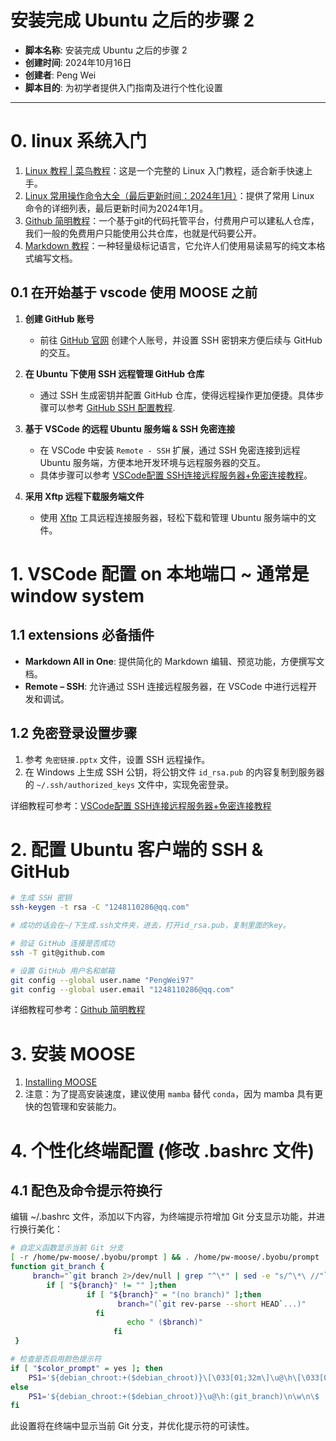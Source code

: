 # 安装完成 Ubuntu 之后的步骤 2

- **脚本名称**: 安装完成 Ubuntu 之后的步骤 2
- **创建时间**: 2024年10月16日
- **创建者**: Peng Wei
- **脚本目的**: 为初学者提供入门指南及进行个性化设置
---

# 0. linux 系统入门
1. [Linux 教程 | 菜鸟教程](https://www.runoob.com/linux/linux-tutorial.html)：这是一个完整的 Linux 入门教程，适合新手快速上手。
2. [Linux 常用操作命令大全（最后更新时间：2024年1月）](https://blog.csdn.net/m0_46422300/article/details/104645072)：提供了常用 Linux 命令的详细列表，最后更新时间为2024年1月。
3. [Github 简明教程](https://www.runoob.com/w3cnote/git-guide.html)：一个基于git的代码托管平台，付费用户可以建私人仓库，我们一般的免费用户只能使用公共仓库，也就是代码要公开。
4. [Markdown 教程](https://www.runoob.com/w3cnote/git-guide.html)：一种轻量级标记语言，它允许人们使用易读易写的纯文本格式编写文档。

## 0.1 在开始基于 vscode 使用 MOOSE 之前
1. **创建 GitHub 账号**  
   - 前往 [GitHub 官网](https://github.com/) 创建个人账号，并设置 SSH 密钥来方便后续与 GitHub 的交互。

2. **在 Ubuntu 下使用 SSH 远程管理 GitHub 仓库**  
   - 通过 SSH 生成密钥并配置 GitHub 仓库，使得远程操作更加便捷。具体步骤可以参考 [GitHub SSH 配置教程](https://docs.github.com/en/authentication/connecting-to-github-with-ssh).

3. **基于 VSCode 的远程 Ubuntu 服务端 & SSH 免密连接**  
   - 在 VSCode 中安装 `Remote - SSH` 扩展，通过 SSH 免密连接到远程 Ubuntu 服务端，方便本地开发环境与远程服务器的交互。
   - 具体步骤可以参考 [VSCode配置 SSH连接远程服务器+免密连接教程](https://zhuanlan.zhihu.com/p/667236864)。

4. **采用 Xftp 远程下载服务端文件**  
   - 使用 [Xftp](https://www.xshell.com/zh/xftp/) 工具远程连接服务器，轻松下载和管理 Ubuntu 服务端中的文件。

# 1. VSCode 配置 on 本地端口 ~ 通常是 window system

## 1.1 extensions 必备插件
- **Markdown All in One**: 提供简化的 Markdown 编辑、预览功能，方便撰写文档。
- **Remote – SSH**: 允许通过 SSH 连接远程服务器，在 VSCode 中进行远程开发和调试。

## 1.2 免密登录设置步骤
1. 参考 `免密链接.pptx` 文件，设置 SSH 远程操作。
2. 在 Windows 上生成 SSH 公钥，将公钥文件 `id_rsa.pub` 的内容复制到服务器的 `~/.ssh/authorized_keys` 文件中，实现免密登录。

详细教程可参考：[VSCode配置 SSH连接远程服务器+免密连接教程](https://zhuanlan.zhihu.com/p/667236864)

# 2. 配置 Ubuntu 客户端的 SSH & GitHub
```bash
# 生成 SSH 密钥
ssh-keygen -t rsa -C "1248110286@qq.com"

# 成功的话会在~/下生成.ssh文件夹，进去，打开id_rsa.pub，复制里面的key。

# 验证 GitHub 连接是否成功
ssh -T git@github.com

# 设置 GitHub 用户名和邮箱
git config --global user.name "PengWei97"
git config --global user.email "1248110286@qq.com"
```
详细教程可参考：[Github 简明教程](https://www.runoob.com/w3cnote/git-guide.html)

# 3. 安装 MOOSE
1. [Installing MOOSE](https://mooseframework.inl.gov/getting_started/installation/conda.html)
2. 注意：为了提高安装速度，建议使用 `mamba` 替代 `conda`，因为 mamba 具有更快的包管理和安装能力。

# 4. 个性化终端配置 (修改 .bashrc 文件)

## 4.1 配色及命令提示符换行
编辑 ~/.bashrc 文件，添加以下内容，为终端提示符增加 Git 分支显示功能，并进行换行美化：
```bash
# 自定义函数显示当前 Git 分支
[ -r /home/pw-moose/.byobu/prompt ] && . /home/pw-moose/.byobu/prompt   #byobu-prompt#
function git_branch {
     branch="`git branch 2>/dev/null | grep "^\*" | sed -e "s/^\*\ //"`"
        if [ "${branch}" != "" ];then
                 if [ "${branch}" = "(no branch)" ];then
                        branch="(`git rev-parse --short HEAD`...)"
                   fi
                          echo " ($branch)"
                       fi
 }

# 检查是否启用颜色提示符
if [ "$color_prompt" = yes ]; then
    PS1='${debian_chroot:+($debian_chroot)}\[\033[01;32m\]\u@\h\[\033[00m\]:\[\033[01;34m\]$(git_branch)\n\[\033[01;36m\]\w\[\033[01;31m\]\n\$ '
else
    PS1='${debian_chroot:+($debian_chroot)}\u@\h:(git_branch)\n\w\n\$ '
fi
```
此设置将在终端中显示当前 Git 分支，并优化提示符的可读性。
